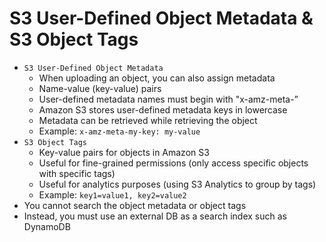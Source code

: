 # S3 User-Defined Object Metadata & S3 Object Tags

- `S3 User-Defined Object Metadata`
  - When uploading an object, you can also assign metadata
  - Name-value (key-value) pairs
  - User-defined metadata names must begin with "x-amz-meta-”
  - Amazon S3 stores user-defined metadata keys in lowercase
  - Metadata can be retrieved while retrieving the object
  - Example: `x-amz-meta-my-key: my-value`
- `S3 Object Tags`
  - Key-value pairs for objects in Amazon S3
  - Useful for fine-grained permissions (only access specific objects with specific tags)
  - Useful for analytics purposes (using S3 Analytics to group by tags)
  - Example: `key1=value1, key2=value2`
- You cannot search the object metadata or object tags
- Instead, you must use an external DB as a search index such as DynamoDB
